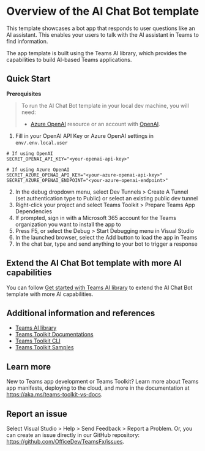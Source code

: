 # Overview of the AI Chat Bot template

This template showcases a bot app that responds to user questions like an AI assistant. This enables your users to talk with the AI assistant in Teams to find information.

The app template is built using the Teams AI library, which provides the capabilities to build AI-based Teams applications.

## Quick Start

**Prerequisites**
> To run the AI Chat Bot template in your local dev machine, you will need:
>
> - [Azure OpenAI](https://aka.ms/oai/access) resource or an account with [OpenAI](https://platform.openai.com).

1. Fill in your OpenAI API Key or Azure OpenAI settings in `env/.env.local.user`
```
# If using OpenAI
SECRET_OPENAI_API_KEY="<your-openai-api-key>"

# If using Azure OpenAI
SECRET_AZURE_OPENAI_API_KEY="<your-azure-openai-api-key>"
SECRET_AZURE_OPENAI_ENDPOINT="<your-azure-openai-endpoint>"
```

2. In the debug dropdown menu, select Dev Tunnels > Create A Tunnel (set authentication type to Public) or select an existing public dev tunnel
3. Right-click your project and select Teams Toolkit > Prepare Teams App Dependencies
4. If prompted, sign in with a Microsoft 365 account for the Teams organization you want 
to install the app to
5. Press F5, or select the Debug > Start Debugging menu in Visual Studio
6. In the launched browser, select the Add button to load the app in Teams
7. In the chat bar, type and send anything to your bot to trigger a response

## Extend the AI Chat Bot template with more AI capabilities

You can follow [Get started with Teams AI library](https://learn.microsoft.com/en-us/microsoftteams/platform/bots/how-to/teams%20conversational%20ai/how-conversation-ai-get-started) to extend the AI Chat Bot template with more AI capabilities.

## Additional information and references
- [Teams AI library](https://aka.ms/teams-ai-library)
- [Teams Toolkit Documentations](https://docs.microsoft.com/microsoftteams/platform/toolkit/teams-toolkit-fundamentals)
- [Teams Toolkit CLI](https://docs.microsoft.com/microsoftteams/platform/toolkit/teamsfx-cli)
- [Teams Toolkit Samples](https://github.com/OfficeDev/TeamsFx-Samples)

## Learn more

New to Teams app development or Teams Toolkit? Learn more about 
Teams app manifests, deploying to the cloud, and more in the documentation 
at https://aka.ms/teams-toolkit-vs-docs.

## Report an issue

Select Visual Studio > Help > Send Feedback > Report a Problem. 
Or, you can create an issue directly in our GitHub repository: 
https://github.com/OfficeDev/TeamsFx/issues.
